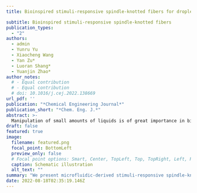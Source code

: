 ```yaml
---
title: Bioinspired stimuli-responsive spindle-knotted fibers for droplet manipulation

subtitle: Bioinspired stimuli-responsive spindle-knotted fibers
publication_types:
  - "2"
authors:
  - admin
  - Yunru Yu
  - Xiaocheng Wang
  - Yan Zu*
  - Luoran Shang*
  - Yuanjin Zhao*
author_notes:
  # - Equal contribution
  # - Equal contribution
  # doi: 10.1016/j.cej.2022.138669
url_pdf: ''
publication: "*Chemical Engineering Journal*"
publication_short: "*Chem. Eng. J.*"
abstract: >-
  Manipulation of small amounts of liquids is of great importance in bio/chemical analysis, environmental engineering, medical diagnostics, etc. Novel platforms with systematic maneuverability and expanded applications are highly desired. Here, inspired by the directional liquid motion ability of natural fibrous materials, we present light-responsive spindle-knotted microfibers from piezoelectric microfluidics for droplet manipulation. Thegraphene oxide (GO) and poly(N-isopropylacrylamide) \[poly(NIPAM)\] components endow the fiber with nearinfrared (NIR) stimuli-responsiveness. Besides, its unique structure enables droplet pinning in the knots of the fiber. During NIR irradiation, the fiber can shrink and turn hydrophobic, which resulted in directional dropletmigration from one knot to another. Based on this phenomenon, controllable droplet merging could be initiated under light control, and chemical reactions could be carried out on-site. More intriguingly, systematic manipulation of droplet pathways was achieved through a woven fiber network, by which multi-step reactions couldoccur orderly. These features indicated that the bio-inspired photo-controllable spindle-knotted fibers would find vast opportunities in broad applications, such as micro-reactors and optofluidic systems.
draft: false
featured: true
image:
  filename: featured.png
  focal_point: BottomLeft
  preview_only: false
  # Focal point options: Smart, Center, TopLeft, Top, TopRight, Left, Right, BottomLeft, Bottom, BottomRight
  caption: Schematic illustration
  alt_text: ""
summary: "We present microfluidic-derived stimuli-responsive spindle-knotted fibers for droplet manipulation"
date: 2022-08-18T02:35:19.146Z
---
```

